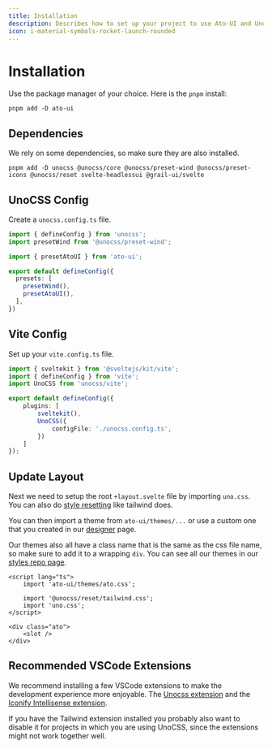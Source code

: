 ```yaml
---
title: Installation
description: Describes how to set up your project to use Ato-UI and UnoCSS.
icon: i-material-symbols-rocket-launch-rounded
---
```


# Installation

Use the package manager of your choice. Here is the `pnpm` install:

```shell showCode=true
pnpm add -D ato-ui
```

## Dependencies

We rely on some dependencies, so make sure they are also installed.

```shell showCode=true
pnpm add -D unocss @unocss/core @unocss/preset-wind @unocss/preset-icons @unocss/reset svelte-headlessui @grail-ui/svelte
```

## UnoCSS Config

Create a `unocss.config.ts` file.

```typescript showCode=true title="unocss.config.ts"
import { defineConfig } from 'unocss';
import presetWind from '@unocss/preset-wind';

import { presetAtoUI } from 'ato-ui';

export default defineConfig({
  presets: [
    presetWind(),
    presetAtoUI(),
  ],
})
```

## Vite Config

Set up your `vite.config.ts` file.

```typescript showCode=true title="vite.config.ts"
import { sveltekit } from '@sveltejs/kit/vite';
import { defineConfig } from 'vite';
import UnoCSS from 'unocss/vite';

export default defineConfig({
	plugins: [
		sveltekit(),
		UnoCSS({
      		configFile: './unocss.config.ts',
		})
	]
});
```

## Update Layout

Next we need to setup the root `+layout.svelte` file by importing `uno.css`. You can also do [style resetting](https://unocss.dev/guide/style-reset) like tailwind does. 

You can then import a theme from `ato-ui/themes/...` or use a custom one that you created in our [designer](/designer) page.

Our themes also all have a class name that is the same as the css file name, so make sure to add it to a wrapping `div`. You can see all our themes in our [styles repo page](https://github.com/bennymi/ato-ui/tree/main/src/lib/styles/themes).

```svelte showCode=true title="./src/routes/+layout.svelte"
<script lang="ts">
	import 'ato-ui/themes/ato.css';

	import '@unocss/reset/tailwind.css';
	import 'uno.css';
</script>

<div class="ato">
    <slot />
</div>
```

## Recommended VSCode Extensions

We recommend installing a few VSCode extensions to make the development experience more enjoyable. The [Unocss extension](https://marketplace.visualstudio.com/items?itemName=antfu.unocss) and the [Iconify Intellisense extension](https://marketplace.visualstudio.com/items?itemName=antfu.iconify).

If you have the Tailwind extension installed you probably also want to disable it for projects in which you are using UnoCSS, since the extensions might not work together well.